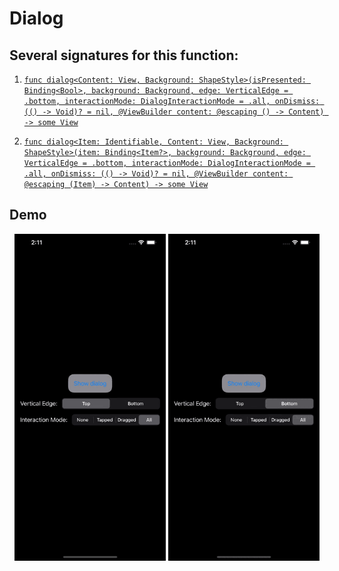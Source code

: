 # Dialog

## Several signatures for this function:
1. [`func dialog<Content: View, Background: ShapeStyle>(isPresented: Binding<Bool>, background: Background, edge: VerticalEdge = .bottom, interactionMode: DialogInteractionMode = .all, onDismiss: (() -> Void)? = nil, @ViewBuilder content: @escaping () -> Content) -> some View`](DialogBool.md)

2. [`func dialog<Item: Identifiable, Content: View, Background: ShapeStyle>(item: Binding<Item?>, background: Background, edge: VerticalEdge = .bottom, interactionMode: DialogInteractionMode = .all, onDismiss: (() -> Void)? = nil, @ViewBuilder content: @escaping (Item) -> Content) -> some View`](DialogItem.md)

## Demo
<p align="center">
	<img src="/Documentation/Assets/DialogTop.gif" width="48%">
	<img src="/Documentation/Assets/DialogBottom.gif" width="48%">
</p>